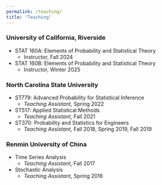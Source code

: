 ```yaml
---
permalink: /teaching/
title: "Teaching"
---
```


### University of California,  Riverside
- STAT 160A: Elements of Probability and Statistical Theory
     - Instructor, Fall 2024
- STAT 160B: Elements of Probability and Statistical Theory
     - Instructor, Winter 2025

### North Carolina State University
- ST779: Advanced Probability for Statistical Inference
     - *Teaching Assistant*, Spring 2022
- ST517: Applied Statistical Methods
     - *Teaching Assistant*, Fall 2021
- ST370: Probability and Statistics for Engineers
     - *Teaching Assistant*, Fall 2018, Spring 2019, Fall 2019
     
### Renmin University of China
 - Time Series Analysis
     - *Teaching Assistant*, Fall 2017
- Stochastic Analysis
     - *Teaching Assistant*, Spring 2016


